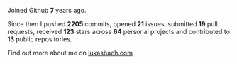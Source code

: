 Joined Github **7** years ago.

Since then I pushed **2205** commits, opened **21** issues, submitted **19** pull requests, received **123** stars across **64** personal projects and contributed to **13** public repositories.

Find out more about me on [lukasbach.com](https://lukasbach.com)
